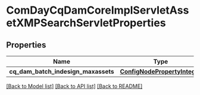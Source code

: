 # ComDayCqDamCoreImplServletAssetXMPSearchServletProperties

## Properties
Name | Type | Description | Notes
------------ | ------------- | ------------- | -------------
**cq_dam_batch_indesign_maxassets** | [**ConfigNodePropertyInteger**](ConfigNodePropertyInteger.md) |  | [optional] 

[[Back to Model list]](../README.md#documentation-for-models) [[Back to API list]](../README.md#documentation-for-api-endpoints) [[Back to README]](../README.md)


